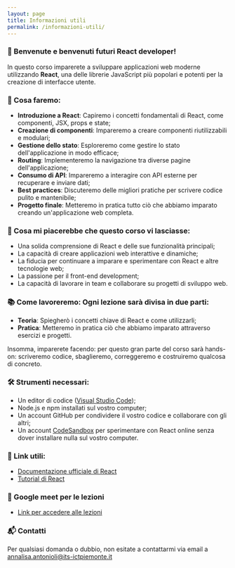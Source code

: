 ```yaml
---
layout: page
title: Informazioni utili
permalink: /informazioni-utili/
---
```


### 👋 Benvenute e benvenuti futuri React developer!

In questo corso imparerete a sviluppare applicazioni web moderne utilizzando **React**, una delle librerie JavaScript più popolari e potenti per la creazione di interfacce utente.

### 🚀 Cosa faremo:

- **Introduzione a React**: Capiremo i concetti fondamentali di React, come componenti, JSX, props e state;
- **Creazione di componenti**: Impareremo a creare componenti riutilizzabili e modulari;
- **Gestione dello stato**: Esploreremo come gestire lo stato dell'applicazione in modo efficace;
- **Routing**: Implementeremo la navigazione tra diverse pagine dell'applicazione;
- **Consumo di API**: Impareremo a interagire con API esterne per recuperare e inviare dati;
- **Best practices**: Discuteremo delle migliori pratiche per scrivere codice pulito e mantenibile;
- **Progetto finale**: Metteremo in pratica tutto ciò che abbiamo imparato creando un'applicazione web completa.

### 🎯 Cosa mi piacerebbe che questo corso vi lasciasse:

- Una solida comprensione di React e delle sue funzionalità principali;
- La capacità di creare applicazioni web interattive e dinamiche;
- La fiducia per continuare a imparare e sperimentare con React e altre tecnologie web;
- La passione per il front-end development;
- La capacità di lavorare in team e collaborare su progetti di sviluppo web.

### 📚 Come lavoreremo: Ogni lezione sarà divisa in due parti:

- **Teoria**: Spiegherò i concetti chiave di React e come utilizzarli;
- **Pratica**: Metteremo in pratica ciò che abbiamo imparato attraverso esercizi e progetti.

Insomma, imparerete facendo: per questo gran parte del corso sarà hands-on: scriveremo codice, sbaglieremo, correggeremo e costruiremo qualcosa di concreto.

### 🛠️ Strumenti necessari:

- Un editor di codice ([Visual Studio Code](https://code.visualstudio.com));
- Node.js e npm installati sul vostro computer;
- Un account GitHub per condividere il vostro codice e collaborare con gli altri;
- Un account [CodeSandbox](https://codesandbox.io/) per sperimentare con React online senza dover installare nulla sul vostro computer.

### 🔗 Link utili:

- [Documentazione ufficiale di React](https://react.dev/)
- [Tutorial di React](https://react.dev/learn)

### 👾 Google meet per le lezioni

- [Link per accedere alle lezioni](https://meet.google.com/qmj-tcqc-brg?pli=1&authuser=4)

### 📬 Contatti

Per qualsiasi domanda o dubbio, non esitate a contattarmi via email a [annalisa.antonioli@its-ictpiemonte.it](mailto:annalisa.antonioli@its-ictpiemonte.it)
